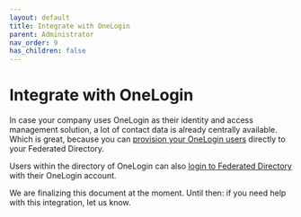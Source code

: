 ```yaml
---
layout: default
title: Integrate with OneLogin
parent: Administrator
nav_order: 9
has_children: false
---
```


# Integrate with OneLogin

In case your company uses OneLogin as their identity and access management solution, a lot of contact data is already centrally available.
Which is great, because you can [provision your OneLogin users](#automatic-user-provisioning) directly to your Federated Directory.

Users within the directory of OneLogin can also [login to Federated Directory](#authentication) with their OneLogin account.

We are finalizing this document at the moment. Until then: if you need help with this integration, let us know.

<!-- ----------

## Authentication




The <a href="../login">login</a> chapter describes how users can login with their Google account. Enabling this, is as easy as selecting `Google accounts` from the authentication drop-down on a directory.

<img style="width: 600px;" src="../../assets/images/directories-google-authentication.png" alt="Set authentication to Google"/>



During the authentication process we map the users Google ID with the `externalId` of this user within our directory. We only allow access to those users we know.

|  | Google Directory | Federated Directory |
| :------- | :----: | :---: |
| Attribute mapping | id | externalId ️️|
|  |  |  |  |

So make sure these are filled in correctly.

---------

## Automatic user provisioning

A Google integration delivers SSO for your users.  It can be combined with any of the user management options we [offer](./introduction).
Just make sure the externalId of the user is filled properly.

If your dealing with a lot of users, you can easily export those (including the user id) with the '[Users: list](https://developers.google.com/admin-sdk/directory/v1/reference/users/list)' API of Google.

PS. We are working hard, together with Google, to integrate their [SCIM User Provisioning](https://support.google.com/a/topic/6400789) capability with our APIs. So stay tuned.
 -->
